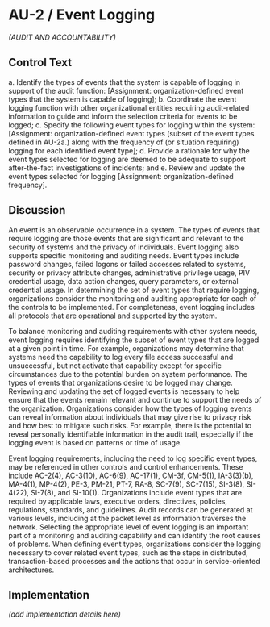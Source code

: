 # AU-2 / Event Logging

_(AUDIT AND ACCOUNTABILITY)_

## Control Text


a. Identify the types of events that the system is capable of logging in support of the audit function: [Assignment: organization-defined event types that the system is capable of logging];
b. Coordinate the event logging function with other organizational entities requiring audit-related information to guide and inform the selection criteria for events to be logged;
c. Specify the following event types for logging within the system: [Assignment: organization-defined event types (subset of the event types defined in AU-2a.) along with the frequency of (or situation requiring) logging for each identified event type];
d. Provide a rationale for why the event types selected for logging are deemed to be adequate to support after-the-fact investigations of incidents; and
e. Review and update the event types selected for logging [Assignment: organization-defined frequency].

## Discussion

An event is an observable occurrence in a system. The types of events that require logging are those events that are significant and relevant to the security of systems and the privacy of individuals. Event logging also supports specific monitoring and auditing needs. Event types include password changes, failed logons or failed accesses related to systems, security or privacy attribute changes, administrative privilege usage, PIV credential usage, data action changes, query parameters, or external credential usage. In determining the set of event types that require logging, organizations consider the monitoring and auditing appropriate for each of the controls to be implemented. For completeness, event logging includes all protocols that are operational and supported by the system.

To balance monitoring and auditing requirements with other system needs, event logging requires identifying the subset of event types that are logged at a given point in time. For example, organizations may determine that systems need the capability to log every file access successful and unsuccessful, but not activate that capability except for specific circumstances due to the potential burden on system performance. The types of events that organizations desire to be logged may change. Reviewing and updating the set of logged events is necessary to help ensure that the events remain relevant and continue to support the needs of the organization. Organizations consider how the types of logging events can reveal information about individuals that may give rise to privacy risk and how best to mitigate such risks. For example, there is the potential to reveal personally identifiable information in the audit trail, especially if the logging event is based on patterns or time of usage.

Event logging requirements, including the need to log specific event types, may be referenced in other controls and control enhancements. These include AC-2(4), AC-3(10), AC-6(9), AC-17(1), CM-3f, CM-5(1), IA-3(3)(b), MA-4(1), MP-4(2), PE-3, PM-21, PT-7, RA-8, SC-7(9), SC-7(15), SI-3(8), SI-4(22), SI-7(8), and SI-10(1). Organizations include event types that are required by applicable laws, executive orders, directives, policies, regulations, standards, and guidelines. Audit records can be generated at various levels, including at the packet level as information traverses the network. Selecting the appropriate level of event logging is an important part of a monitoring and auditing capability and can identify the root causes of problems. When defining event types, organizations consider the logging necessary to cover related event types, such as the steps in distributed, transaction-based processes and the actions that occur in service-oriented architectures.

## Implementation

_(add implementation details here)_